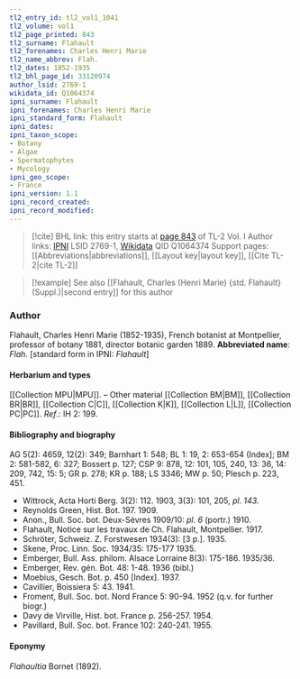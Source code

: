```yaml
---
tl2_entry_id: tl2_vol1_1041
tl2_volume: vol1
tl2_page_printed: 843
tl2_surname: Flahault
tl2_forenames: Charles Henri Marie
tl2_name_abbrev: Flah.
tl2_dates: 1852-1935
tl2_bhl_page_id: 33120974
author_lsid: 2769-1
wikidata_id: Q1064374
ipni_surname: Flahault
ipni_forenames: Charles Henri Marie
ipni_standard_form: Flahault
ipni_dates: 
ipni_taxon_scope: 
- Botany
- Algae
- Spermatophytes
- Mycology
ipni_geo_scope: 
- France
ipni_version: 1.1
ipni_record_created: 
ipni_record_modified:
---
```


> [!cite] BHL link: this entry starts at [page 843](https://www.biodiversitylibrary.org/page/33120974) of TL-2 Vol. I
> Author links: [IPNI](https://www.ipni.org/a/2769-1) LSID 2769-1, [Wikidata](https://www.wikidata.org/wiki/Q1064374) QID Q1064374
> Support pages: [[Abbreviations|abbreviations]], [[Layout key|layout key]], [[Cite TL-2|cite TL-2]]

> [!example] See also [[Flahault, Charles (Henri Marie) {std. Flahault} (Suppl.)|second entry]] for this author

### Author

Flahault, Charles Henri Marie (1852-1935), French botanist at Montpellier, professor of botany 1881, director botanic garden 1889. 
**Abbreviated name**: *Flah.* \[standard form in IPNI: *Flahault*\]

#### Herbarium and types

[[Collection MPU|MPU]]. – Other material [[Collection BM|BM]], [[Collection BR|BR]], [[Collection C|C]], [[Collection K|K]], [[Collection L|L]], [[Collection PC|PC]].
*Ref*.: IH 2: 199.

#### Bibliography and biography

AG 5(2): 4659, 12(2): 349; Barnhart 1: 548; BL 1: 19, 2: 653-654 (Index\]; BM 2: 581-582, 6: 327; Bossert p. 127; CSP 9: 878, 12: 101, 105, 240, 13: 36, 14: 209, 742, 15: 5; GR p. 278; KR p. 188; LS 3346; MW p. 50; Plesch p. 223, 451.
- Wittrock, Acta Horti Berg. 3(2): 112. 1903, 3(3): 101, 205, *pl. 143.*
- Reynolds Green, Hist. Bot. 197. 1909.
- Anon., Bull. Soc. bot. Deux-Sèvres 1909/10: *pl. 6* (portr.) 1910.
- Flahault, Notice sur les travaux de Ch. Flahault, Montpellier. 1917.
- Schröter, Schweiz. Z. Forstwesen 1934(3): \[3 p.\]. 1935.
- Skene, Proc. Linn. Soc. 1934/35: 175-177 1935.
- Emberger, Bull. Ass. philom. Alsace Lorraine 8(3): 175-186. 1935/36.
- Emberger, Rev. gén. Bot. 48: 1-48. 1936 (bibl.)
- Moebius, Gesch. Bot. p. 450 \[Index\]. 1937.
- Cavillier, Boissiera 5: 43. 1941.
- Froment, Bull. Soc. bot. Nord France 5: 90-94. 1952 (q.v. for further biogr.)
- Davy de Virville, Hist. bot. France p. 256-257. 1954.
- Pavillard, Bull. Soc. bot. France 102: 240-241. 1955.

#### Eponymy

*Flahaultia* Bornet (1892).

